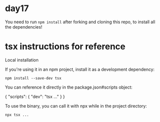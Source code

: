 # day17

You need to run `npm install` after forking and cloning this repo, to install all the dependencies!

# tsx instructions for reference

Local installation

If you're using it in an npm project, install it as a development dependency:

`npm install --save-dev tsx`

You can reference it directly in the package.json#scripts object:

{
    "scripts": {
        "dev": "tsx ..."
    }
}

To use the binary, you can call it with npx while in the project directory:

`npx tsx ...`
